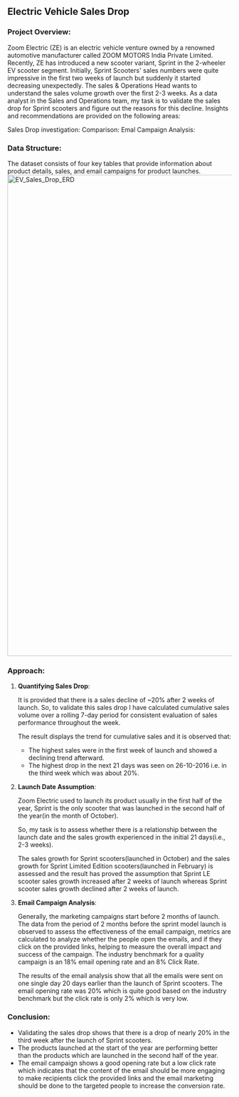 ## Electric Vehicle Sales Drop

### Project Overview:

Zoom Electric (ZE) is an electric vehicle venture owned by a renowned automotive manufacturer called ZOOM MOTORS India Private Limited.
Recently, ZE has introduced a new scooter variant, Sprint in the 2-wheeler EV scooter segment. Initially, Sprint Scooters' sales numbers were quite impressive in the first two weeks of launch but suddenly it started decreasing unexpectedly.
The sales & Operations Head wants to understand the sales volume growth over the first 2-3 weeks. As a data analyst in the Sales and Operations team, my task is to validate the sales drop for Sprint scooters and figure out the reasons for this decline.
Insights and recommendations are provided on the following areas:


Sales Drop investigation:
Comparison:
Emal Campaign Analysis:


### Data Structure:

The dataset consists of four key tables that provide information about product details, sales, and email campaigns for product launches.
<img width="1920" height="1080" alt="EV_Sales_Drop_ERD" src="https://github.com/user-attachments/assets/6f6058a1-d417-465f-9dd8-fc112789a4db" />



### Approach:

1. **Quantifying Sales Drop**:
   
     It is provided that there is a sales decline of ~20% after 2 weeks of launch. So, to validate this sales drop I have calculated cumulative sales volume over a rolling 7-day period for consistent evaluation 
     of sales performance throughout the week.
   
     The result displays the trend for cumulative sales and it is observed that:
   
   - The highest sales were in the first week of launch and showed a declining trend afterward. 
   - The highest drop in the next 21 days was seen on 26-10-2016  i.e. in the third week which was about 20%.

3. **Launch Date Assumption**:

   Zoom Electric used to launch its product usually in the first half of the year, Sprint is the only scooter that was launched in the second half of the year(in the month of October).

   So, my task is to assess whether there is a relationship between the launch date and the sales growth experienced in the initial 21 days(i.e., 2-3 weeks).
   
   The sales growth for Sprint scooters(launched in October) and the sales growth for Sprint Limited Edition scooters(launched in February) is assessed and the result has proved the assumption that Sprint LE 
   scooter sales growth increased after 2 weeks of launch whereas Sprint scooter sales growth declined after 2 weeks of launch.

2. **Email Campaign Analysis**:

   Generally, the marketing campaigns start before 2 months of launch. The data from the period of 2 months before the sprint model launch is observed to assess the effectiveness of the email campaign, metrics 
   are calculated to analyze whether the people open the emails, and if they click on the provided links, helping to measure the overall impact and success of the campaign.
   The industry benchmark for a quality campaign is an 18% email opening rate and an 8% Click Rate.

   The results of the email analysis show that all the emails were sent on one single day 20 days earlier than the launch of Sprint scooters. The email opening rate was 20% which is quite good based on the 
   industry benchmark but the click rate is only 2% which is very low.

### Conclusion:

- Validating the sales drop shows that there is a drop of nearly 20% in the third week after the launch of Sprint scooters.
- The products launched at the start of the year are performing better than the products which are launched in the second half of the year.
- The email campaign shows a good opening rate but a low click rate which indicates that the content of the email should be more engaging to make recipients click the provided links and the email marketing
  should be done to the targeted people to increase the conversion rate.
  
